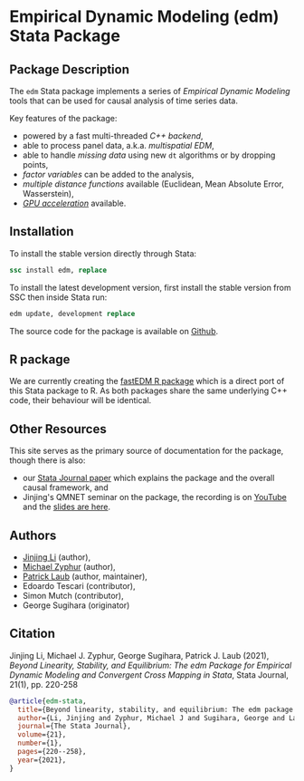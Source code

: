 # Empirical Dynamic Modeling (edm) Stata Package

## Package Description

The `edm` Stata package implements a series of  _Empirical Dynamic Modeling_ tools that can be used for causal analysis of time series data.

Key features of the package:

- powered by a fast multi-threaded _C++ backend_,
- able to process panel data, a.k.a. _multispatial EDM_,
- able to handle _missing data_ using new `dt` algorithms or by dropping points,
- _factor variables_ can be added to the analysis,
- _multiple distance functions_ available (Euclidean, Mean Absolute Error, Wasserstein),
- [_GPU acceleration_](/gpu) available.
<!-- 
- so-called _coprediction_ is also available,
- forecasting methods will soon be added (WIP).
- training/testing splits can be made in a variety of ways including _cross-validation_,
-->

## Installation

To install the stable version directly through Stata:

``` stata
ssc install edm, replace
```

To install the latest development version, first install the stable version from SSC then inside Stata run:

``` stata
edm update, development replace
```

The source code for the package is available on [Github](https://github.com/EDM-Developers/EDM).

## R package

We are currently creating the [fastEDM R package](https://edm-developers.github.io/fastEDM/) which is a direct port of this Stata package to R.
As both packages share the same underlying C++ code, their behaviour will be identical.

## Other Resources

This site serves as the primary source of documentation for the package, though there is also:

- our [Stata Journal paper](https://jinjingli.github.io/edm/edm-wp.pdf) which explains the package and the overall causal framework, and
- Jinjing's QMNET seminar on the package, the recording is on [YouTube](https://youtu.be/kZv85k1YUVE) and the [slides are here](pdfs/EDM-talk-QMNET.pdf).

## Authors

- [Jinjing Li](https://www.jinjingli.com/) (author),
- [Michael Zyphur](https://findanexpert.unimelb.edu.au/profile/238494-michael-zyphur) (author),
- [Patrick Laub](https://pat-laub.github.io/) (author, maintainer),
- Edoardo Tescari (contributor),
- Simon Mutch (contributor),
- George Sugihara (originator)

## Citation

Jinjing Li, Michael J. Zyphur, George Sugihara, Patrick J. Laub (2021), _Beyond Linearity, Stability, and Equilibrium: The edm Package for Empirical Dynamic Modeling and Convergent Cross Mapping in Stata_, Stata Journal, 21(1), pp. 220-258

``` bibtex
@article{edm-stata,
  title={Beyond linearity, stability, and equilibrium: The edm package for empirical dynamic modeling and convergent cross-mapping in {S}tata},
  author={Li, Jinjing and Zyphur, Michael J and Sugihara, George and Laub, Patrick J},
  journal={The Stata Journal},
  volume={21},
  number={1},
  pages={220--258},
  year={2021},
}
```
